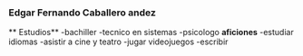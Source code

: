 ###  Edgar Fernando Caballero andez 
** Estudios**
-bachiller
-tecnico en sistemas
-psicologo 
**aficiones**
-estudiar idiomas
-asistir a cine y teatro
-jugar videojuegos
-escribir


#
##
###





<!--
**edgarcaballeroh/edgarcaballeroh** is a ✨ _special_ ✨ repository because its `README.md` (this file) appears on your GitHub profile.

Here are some ideas to get you started:

- 🔭 I’m currently working on ...
- 🌱 I’m currently learning ...
- 👯 I’m looking to collaborate on ...
- 🤔 I’m looking for help with ...
- 💬 Ask me about ...
- 📫 How to reach me: ...
- 😄 Pronouns: ...
- ⚡ Fun fact: ...
-->
